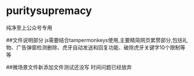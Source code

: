 # puritysupremacy
纯净至上公众号专用

##文件说明部分
js需要结合tampermonkeys使用,主要精简网页累赘部分,包括礼物、广告弹窗检测删除、虎牙自动发送和回复功能、破除虎牙关键字10个限制等等

##微场景文件新添加文件测试还没写 时间问题已经放弃
